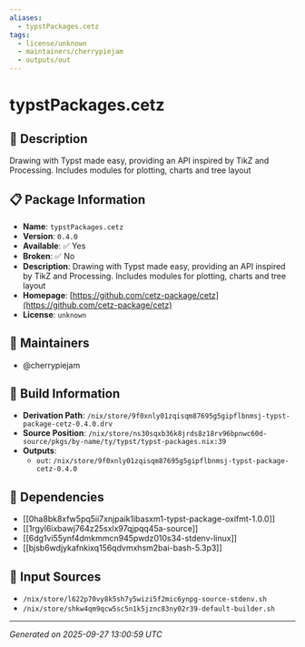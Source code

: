 ```yaml
---
aliases:
  - typstPackages.cetz
tags:
  - license/unknown
  - maintainers/cherrypiejam
  - outputs/out
---
```


# typstPackages.cetz

## 📝 Description

Drawing with Typst made easy, providing an API inspired by TikZ and Processing. Includes modules for plotting, charts and tree layout

## 📋 Package Information

- **Name**: `typstPackages.cetz`
- **Version**: `0.4.0`
- **Available**: ✅ Yes
- **Broken**: ✅ No
- **Description**: Drawing with Typst made easy, providing an API inspired by TikZ and Processing. Includes modules for plotting, charts and tree layout
- **Homepage**: [https://github.com/cetz-package/cetz](https://github.com/cetz-package/cetz)
- **License**: `unknown`
## 👥 Maintainers

- @cherrypiejam


## 🔧 Build Information

- **Derivation Path**: `/nix/store/9f0xnly01zqisqm87695g5gipflbnmsj-typst-package-cetz-0.4.0.drv`
- **Source Position**: `/nix/store/ns30sqxb36k8jrds8z18rv96bpnwc60d-source/pkgs/by-name/ty/typst/typst-packages.nix:39`
- **Outputs**:
  - `out`:  `/nix/store/9f0xnly01zqisqm87695g5gipflbnmsj-typst-package-cetz-0.4.0`

## 🔗 Dependencies

- [[0ha8bk8xfw5pq5ii7xnjpaik1ibasxm1-typst-package-oxifmt-1.0.0]]
- [[1rgyl6ixbawj764z25sxlx97qjpqq45a-source]]
- [[6dg1vi55ynf4dmkmmcn945pwdz010s34-stdenv-linux]]
- [[bjsb6wdjykafnkixq156qdvmxhsm2bai-bash-5.3p3]]

## 📁 Input Sources

- `/nix/store/l622p70vy8k5sh7y5wizi5f2mic6ynpg-source-stdenv.sh`
- `/nix/store/shkw4qm9qcw5sc5n1k5jznc83ny02r39-default-builder.sh`

---
*Generated on 2025-09-27 13:00:59 UTC*
